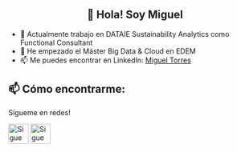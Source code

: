 <h2 align="center">👋 Hola! Soy Miguel</h2>
<p align="center">
</p>


- 🔭 Actualmente trabajo en DATAIE Sustainability Analytics como Functional Consultant
- 💬 He empezado el Máster Big Data & Cloud en EDEM
- 📫 Me puedes encontrar en LinkedIn: [Miguel Torres](https://www.linkedin.com/in/migueltorrescuello/)

## 📫 Cómo encontrarme:

Sígueme en redes!

[<img src="https://raw.githubusercontent.com/Raymo111/Raymo111/master/socials/linkedin.png" height="40em" align="center" alt="Sigue a Miguel en LinkedIn" title="Sigue a Miguel en LinkedIn"/>](https://www.linkedin.com/in/migueltorrescuello)
[<img src="https://raw.githubusercontent.com/Raymo111/Raymo111/master/socials/instagram.svg" height="40em" align="center" alt="Sigue a Miguel en Instagram" title="Sigue a Miguel en Instagram"/>](https://www.instagram.com/miguel.tocu)
